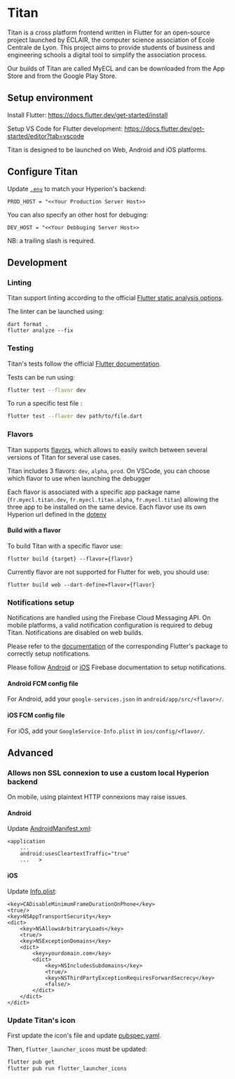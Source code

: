 # Titan

Titan is a cross platform frontend written in Flutter for an open-source project launched by ÉCLAIR, the computer science association of Ecole Centrale de Lyon. This project aims to provide students of business and engineering schools a digital tool to simplify the association process.

Our builds of Titan are called MyECL and can be downloaded from the App Store and from the Google Play Store.

## Setup environment

Install Flutter:
https://docs.flutter.dev/get-started/install

Setup VS Code for Flutter development:
https://docs.flutter.dev/get-started/editor?tab=vscode

Titan is designed to be launched on Web, Android and iOS platforms.

## Configure Titan

Update [`.env`](.env) to match your Hyperion's backend:

`PROD_HOST = "<<Your Production Server Host>>`

You can also specify an other host for debuging:

`DEV_HOST = "<<Your Debbuging Server Host>>`

NB: a trailing slash is required.

## Development

### Linting

Titan support linting according to the official [Flutter static analysis options](https://dart.dev/guides/language/analysis-options).

The linter can be launched using:

```
dart format .
flutter analyze --fix
```

### Testing

Titan's tests follow the official [Flutter documentation](https://docs.flutter.dev/testing).

Tests can be run using:

```bash
flutter test --flavor dev
```

To run a specific test file :

```bash
flutter test --flavor dev path/to/file.dart
```

### Flavors

Titan supports [flavors](https://docs.flutter.dev/deployment/flavors), which allows to easily switch between several versions of Titan for several use cases.

Titan includes 3 flavors: `dev`, `alpha`, `prod`. On VSCode, you can choose which flavor to use when launching the debugger

Each flavor is associated with a specific app package name (`fr.myecl.titan.dev`, `fr.myecl.titan.alpha`, `fr.myecl.titan`) allowing the three app to be installed on the same device. Each flavor use its own Hyperion url defined in the [dotenv](/.env)

#### Build with a flavor

To build Titan with a specific flavor use:

```
flutter build {target} --flavor={flavor}
```

Currently flavor are not supported for Flutter for web, you should use:

```
flutter build web --dart-define=flavor={flavor}
```

### Notifications setup

Notifications are handled using the Firebase Cloud Messaging API. On mobile platforms, a valid notification configuration is required to debug Titan. Notifications are disabled on web builds.

Please refer to the [documentation](https://pub.dev/packages/firebase_messaging) of the corresponding Flutter's package to correctly setup notifications.

Please follow [Android](https://firebase.google.com/docs/cloud-messaging/android/client) or [iOS](https://firebase.google.com/docs/cloud-messaging/ios/client) Firebase documentation to setup notifications.

#### Android FCM config file

For Android, add your `google-services.json` in `android/app/src/<flavor>/`.

#### iOS FCM config file

For iOS, add your `GoogleService-Info.plist` in `ios/config/<flavor/`.

## Advanced

### Allows non SSL connexion to use a custom local Hyperion backend

On mobile, using plaintext HTTP connexions may raise issues.

#### Android

Update [AndroidManifest.xml](./android/app/src/debug/AndroidManifest.xml):

```
<application
    ...
    android:usesCleartextTraffic="true"
    ...   >
```

#### iOS

Update [Info.plist](ios/Runner/Info.plist):

```
<key>CADisableMinimumFrameDurationOnPhone</key>
<true/>
<key>NSAppTransportSecurity</key>
<dict>
	<key>NSAllowsArbitraryLoads</key>
	<true/>
	<key>NSExceptionDomains</key>
	<dict>
		<key>yourdomain.com</key>
		<dict>
			<key>NSIncludesSubdomains</key>
			<true/>
			<key>NSThirdPartyExceptionRequiresForwardSecrecy</key>
			<false/>
		</dict>
	</dict>
</dict>
```

### Update Titan's icon

First update the icon's file and update [pubspec.yaml](./pubspec.yaml).

Then, `flutter_launcher_icons` must be updated:

```bash
flutter pub get
flutter pub run flutter_launcher_icons
```
